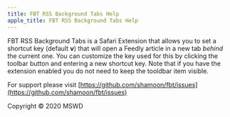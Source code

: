 ```yaml
---
title: FBT RSS Background Tabs Help
apple_title: FBT RSS Background Tabs Help
---
```


FBT RSS Background Tabs is a Safari Extension that allows you to set a shortcut key (default **v**) that will open a Feedly article in a new tab *behind* the current one. You can customize the key used for this by clicking the toolbar button and entering a new shortcut key. Note that if you have the extension enabled you do not need to keep the tooldbar item visible.

For support please visit [https://github.com/shamoon/fbt/issues](https://github.com/shamoon/fbt/issues)

Copyright &copy; 2020 MSWD
